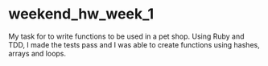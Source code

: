 # weekend_hw_week_1

My task for to write functions to be used in a pet shop.
Using Ruby and TDD, I made the tests pass and I was able to create functions using hashes, arrays and loops.
